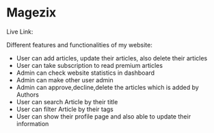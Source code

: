 # Magezix

Live Link:

Different features and functionalities of my website:

- User can add articles, update their articles, also delete their articles
- User can take subscription to read premium articles
- Admin can check website statistics in dashboard
- Admin can make other user admin
- Admin can approve,decline,delete the articles which is added by Authors
- User can search Article by their title
- User can filter Article by their tags
- User can show their profile page and also able to update their information
